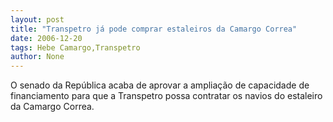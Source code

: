 ```yaml
---
layout: post
title: "Transpetro já pode comprar estaleiros da Camargo Correa"
date: 2006-12-20
tags: Hebe Camargo,Transpetro
author: None
---
```

O senado da República acaba de aprovar a ampliação de capacidade de financiamento para que a Transpetro possa contratar os navios do estaleiro da Camargo Correa.  